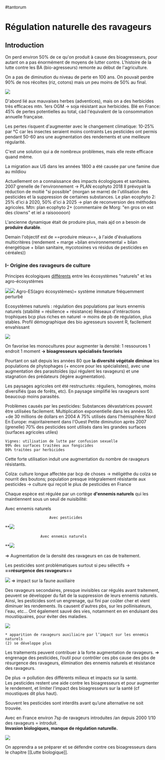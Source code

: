 #tantorum 
# Régulation naturelle des ravageurs 

## Introduction

On perd environ 50% de ce qu'on produit à cause des bioagresseurs, pour autant on a pas énormément de moyens de lutter contre.
L'histoire de la lutte contre les BA (bio-agresseurs) remonte au début de l'agriculture.

On a pas de diminution du niveau de perte en 100 ans.
On pouvait perdre 90% de nos récoltes (riz, cotons) mais un peu moins de 50% au final.

![](https://lh3.googleusercontent.com/f_D1yomnkd65kMRgMm7v-Xx19x5kqtjL82oKmjt85hO4i-fiGfOxD5jiOHmKmIziOHfex_3csKdWnxY3twAOQOGN8J057J57U354xIhvP9NbBdgGKtZ7RUObfL4MQkajwiGljJv9pBcOEfmUi0daxMMVrazGlqxy8UaSdxhyNZgYtReI_mYf-0WvxyAe)

D'abord lié aux mauvaises herbes (adventices), mais on a des herbicides très efficaces mtn.
1ers OGM -> soja résistant aux herbicides.
Blé en France: 45% de pertes potentielles au total, càd l'équivalent de la consommation annuelle française.

Les pertes risquent d'augmenter avec le changement climatique: 10-25% par °C car les insectes seraient moins contraints
Les pesticides ont permis pendant 50-60 ans une augmentation des rendements et une meilleure régularité.

C'est une solution qui a de nombreux problèmes, mais elle reste efficace quand même.

  
La migration aux US dans les années 1800 a été causée par une famine due au mildiou

  
Actuellement on a connaissance des impacts écologiques et sanitaires.
	2007 grenelle de l'environnement -> PLAN ecophyto 2018
		Il prévoyait la réduction de moitié "si possible" (morgan se marre) de l'utilisation des pesticides et la suppression de certaines substances.
	Le plan ecophyto 2: 25% d'ici à 2020, 50% d'ici à 2025 -> plan de reconversion des méthodes agricoles.
	Mtn: plan ecophyto 2+ (commentaire de Morg: "en gros on est des clowns" et iel a raisooooon)

L'ancienne dynamique était de produire plus, mais ajd on a besoin de **produire durable**.

Demain l'objectif est de ==produire mieux==, à l'aide d'évaluations multicritères (rendement + marge +bilan environnemental + bilan énergétique + bilan sanitaire, mycotoxines vs résidus de pesticides en céréales))

### I- Origine des ravageurs de culture

Principes écologiques <u>différents</u>  entre les écosystèmes "naturels" et les agro-écosystèmes

![](https://lh6.googleusercontent.com/jFGdqwzBz1p1VCBzhnNF92cKuFmp26DTMzAnDU2NXEa88v2xH-7U5uV-oU9yC60bJnNru_AMSza_8EPVrjsV08pGX07h58Pr5aU3cXR5lhXniHQJbf0N0egc6GJq6jgWl1MkN9mg13Yh_5QJ6xFPMKboFw-h-9Pd0QiC99J9zpIdNH95zunHrV-NorMu)![](https://lh4.googleusercontent.com/vkDZEPn7crtk2e03U9d5QStw1iF4QxYgcCGwyD47xEmBLkDexEnCQpANYPGgfAKhLDH1hZN-vm5INHzrsdIvkzkAElidWe0SEvrrpu3ZznWg3TNHfZm6lGoXhydNzUc3dOQ7zSaFnh4bhAqyvcCmiFphgsaYNMdG63zSj2I-QuPLJw6nrxGc1HAHcJvm)
Agro-ES(agro écosystèmes)= système immature fréquemment perturbé
  
Ecosystèmes naturels : régulation des populations par leurs ennemis naturels (stabilité = résilience + résistance)
Réseaux d'intéractions trophiques bcp plus riches en naturel -> moins de pb de régulation, plus stables.
Profil démographique des bio agresseurs souvent R, facilement envahissant

![](https://lh3.googleusercontent.com/F8QLviZ1ezL0UahtIEv8VmWu2wrMA_-BHgYZCeV2OXpUozU787_Y2tjsW-D9BNPnJDvC8nhdbjnASXogyp29-nLonRvh9qMWcTXsL8snIam0FiL2jWhFDyihX5HfukmRL5Z2gw-E1pCIvseiG2lX2l_yyauTFHw37eiLXPdQScEFcPdTb2uC71T9AF71)

On favorise les monocultures pour augmenter la densité: 1 ressources 1 endroit 1 moment
**-> bioagresseurs spécialisés favorisés**

Pourtant on sait depuis les années 80 que **la diversité végétale diminue** les populations de phytophages (+ encore pour les spécialistes), avec une augmentation des parasitoïdes (qui régulent les ravageurs) et une stagnation des prédateurs (légère augmentation).

Les paysages agricoles ont été restructurés: réguliers, homogènes, moins diversifiés (pas de forêts, etc).
En paysage simplifié les ravageurs sont beaucoup moins parasités.

Problèmes causés par les pesticides:
	Substances dévastatrices pouvant être utilisées facilement.
	Multiplication exponentielle dans les années 50.
	+de 30 millions de dollars en 2004
	A 75% utilisés dans l'hémisphère Nord
	En Europe: majoritairement dans l'Ouest
	Petite diminution après 2007 (grenelle)
	70% des pesticides sont utilisés dans les grandes surfaces (surfaces agricoles utiles)

	Vignes: utilisation de lutte par confusion sexuelle
	99% des surfaces traitées aux fongicides
	80% traitées par herbicides


Cette forte utilisation induit une augmentation du nombre de ravageurs résistants.

Colza: culture longue affectée par bcp de choses
	-> méligèthe du colza se nourrit des boutons; population presque intégralement résistante aux pesticides
	-> culture qui reçoit le plus de pesticides en France

Chaque espèce est régulée par un cortège **d'ennemis naturels** qui les maintiennent sous un seuil de nuisibilité:

Avec ennemis naturels 

						Avec pesticides

**![](https://lh6.googleusercontent.com/9Hqi9ifcBcKetKzzDVV71MWJGcZJ5N06PwwhBLDYyqMX9dqB6YapOZcozUqmWCPm_ehs12Uo-nWiTn8hv_nS41ZKqhzjBJm4mIlb7NiBGoG74zt1Td0sWCB5lQVsYYBfU5nrncpPR8ZZPoXG75YTx0RYwz_RJd6g6KRJ7cX-MzLbveqajTx8H2YBD5aj)

					Avec ennemis naturels
**![](https://lh3.googleusercontent.com/u43lGBExfXr4RwdQILzhfOgpFm6WzHdSMBrjnaytNnRvikMEkjH6CU6U37lEMI5dBCq7yPe5lArU5gm_Usex9hohB1XHObuF8EkkQ1KpVtC5K7Sf02OHqXtRoYNWcTYxLGZkSR4wYSKemGu3ezl6x3oh4MczQoUztpW72sudWFt2tJMKk4SSNwaiqMRn)

 => Augmentation de la densité des ravageurs en cas de traitement.

Les pesticides sont problématiques surtout si peu sélectifs -> **==résurgence des ravageurs==**

![](https://lh3.googleusercontent.com/KW7ASbr2Oh7Ygmj7dZPQ6TDY3-Wtsa4bIistGOqvN-tJ7Ia-XlKCjDNIWmY8mLvZla1fAgYdoizCuVM94EhY46qIeOSgmIlWbGxWtmfQyVm8nEpfRSuUSfUIKG8rbKIhj5LnSwUJGrJkvSDcpU3GE-x8IYSitvTrYtA1YcPAPWBErFCHSvRRIFW5llSV)
	=> impact sur la faune auxiliaire

Des ravageurs secondaires, presque invisibles car régulés avant traitement, peuvent se développer du fait de la suppression de leurs ennemis naturels.
Ainsi, les pesticides sont un engrenage, qui fini par coûter cher et vient diminuer les rendements.
Ils causent d'autres pbs, sur les pollinisateurs, l'eau, etc...
Ont également sauvé des vies, notamment en en enduisant des moustiquaires, pour éviter des maladies.

![](https://lh3.googleusercontent.com/qG3fgvd7-ILGoUKqLJrkXGYja8qv9FmDj2u2r3qeLfLCvvKLhfU-q08cIvzpgGOOJ3DN0iKg7m0XwNjtXSaJtrIob1eK2zXdbfa_SwCE87ReR5KORvfQ2WwQdCjTbISwf6jjBZSXJroxKbexBfI-WoABM36FSOY0KK2H5dwetAIv2UEwdAFW3OX1bcdz3A)

	* apparition de ravageurs auxiliaire par l’impact sur les ennemis naturels
    (2) se développe plus

Les traitements peuvent contribuer à la forte augmentation de ravageurs. => engrenage des pesticides, l’outil pour contrôler ces pbs cause des pbs de résurgence des ravageurs, élimination des ennemis naturels et résistance des ravageurs.

De plus -> pollution des différents milieux et impacts sur la santé.  
Les pesticides restent une aide contre les bioagresseurs et pour augmenter le rendement, et limiter l’impact des bioagresseurs sur la santé (cf moustiques dit plus haut).

Souvent les pesticides sont interdits avant qu’une alternative ne soit trouvée.


Avec en France environ 7sp de ravageurs introduites /an depuis 2000
1/10 des ravageurs = introduit.  
**Invasion biologiques, manque de régulation naturelle.**

![](https://lh4.googleusercontent.com/Ufxah8IoLQBJJ80uWfupT05VoEvLUhWQVdOmQd8CK6TitQpu4PQdZid49aAJzHvscpqPzHq4U0UWYd9LX2dmGFRo4MYw80h7p0N18LGOG3lctPzz05ey3H-9bVVEgJbgnzi-NVTloT1loIjXFcyYsONfir-AEsKhtZQjSIoAlW4s8g0wJpSVqnLuMWl8gQ)


On apprendra a se préparer et se défendre contre ces bioagresseurs dans le chapitre [[Lutte biologique]].

